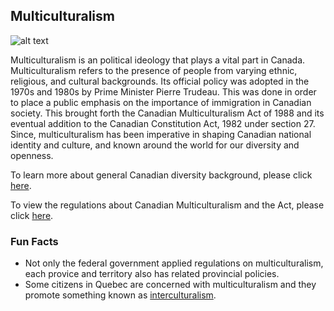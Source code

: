 ## Multiculturalism
![alt text](https://i.ibb.co/GPg9Ybv/0-b-E-j-NJRe-Dpnfe2-U.png)

Multiculturalism is an political ideology that plays a vital part in Canada. Multiculturalism refers to the presence of people from varying ethnic, religious, and cultural backgrounds. Its official policy was adopted in the 1970s and 1980s by Prime Minister Pierre Trudeau. This was done in order to place a public emphasis on the importance of immigration in Canadian society. This brought forth the Canadian Multiculturalism Act of 1988 and its eventual addition to the Canadian Constitution Act, 1982 under section 27. Since, multiculturalism has been imperative in shaping Canadian national identity and culture, and known around the world for our diversity and openness.

To learn more about general Canadian diversity background, please click [here](http://2.bp.blogspot.com/-l213BQsT9Gs/UQZDJ42xwDI/AAAAAAAAEAw/jSOOZjFtxSA/s1600/multiculturalism-survival.jpeg).

To view the regulations about Canadian Multiculturalism and the Act, please click [here](https://lop.parl.ca/sites/PublicWebsite/default/en_CA/ResearchPublications/200920E).

### Fun Facts
- Not only the federal government applied regulations on multiculturalism, each provice and territory also has related provincial policies.
- Some citizens in Quebec are concerned with multiculturalism and they promote something known as [interculturalism](https://en.wikipedia.org/wiki/Interculturalism).
